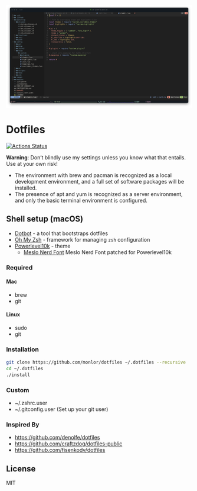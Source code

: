 ![cover](./assets/screenshot.png)

# Dotfiles

[![Actions Status](https://github.com/monlor/dotfiles/workflows/Dotfiles%20Install/badge.svg)](https://github.com/monlor/dotfiles/actions)

**Warning**: Don’t blindly use my settings unless you know what that entails. Use at your own risk!

* The environment with brew and pacman is recognized as a local development environment, and a full set of software packages will be installed.
* The presence of apt and yum is recognized as a server environment, and only the basic terminal environment is configured.

## Shell setup (macOS)

- [Dotbot](https://github.com/anishathalye/dotbot) - a tool that bootstraps dotfiles
- [Oh My Zsh](https://github.com/robbyrussell/oh-my-zsh) - framework for managing `zsh` configuration
- [Powerlevel10k](https://github.com/romkatv/powerlevel10k) - theme
  - [Meslo Nerd Font](https://github.com/romkatv/powerlevel10k#meslo-nerd-font-patched-for-powerlevel10k) Meslo Nerd Font patched for Powerlevel10k

### Required

#### Mac

* brew
* git

#### Linux

* sudo
* git

### Installation

```bash
git clone https://github.com/monlor/dotfiles ~/.dotfiles --recursive
cd ~/.dotfiles
./install
```

### Custom

* ~/.zshrc.user
* ~/.gitconfig.user (Set up your git user)

### Inspired By

- https://github.com/denolfe/dotfiles
- https://github.com/craftzdog/dotfiles-public
- https://github.com/fisenkodv/dotfiles

## License

MIT
